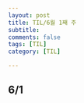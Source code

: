 ```yaml
---
layout: post
title: TIL/6월 1째 주 
subtitle: 
comments: false
tags: [TIL]
category: [TIL]

---
```

## 6/1
